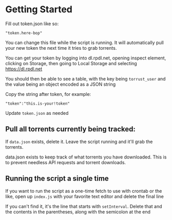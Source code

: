 # Getting Started

Fill out token.json like so:

	"token.here-bop"

You can change this file while the script is running. It will automatically pull your new token the next time it tries to grab torrents.

You can get your token by logging into dl.rpdl.net, opening inspect element, clicking on Storage, then going to Local Storage and selecting https://dl.rpdl.net

You should then be able to see a table, with the key being `torrust_user` and the value being an object encoded as a JSON string

Copy the string after token, for example:

	"token":"this.is-your!token"

Update `token.json` as needed

## Pull all torrents currently being tracked:

If `data.json` exists, delete it. Leave the script running and it'll grab the torrents.

data.json exists to keep track of what torrents you have downloaded. This is to prevent needless API requests and torrent downloads.

## Running the script a single time

If you want to run the script as a one-time fetch to use with crontab or the like, open up `index.js` with your favorite text editor and delete the final line

If you can't find it, it's the line that starts with `setInterval`. Delete that and the contents in the parentheses, along with the semicolon at the end
